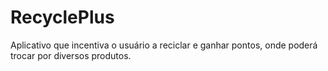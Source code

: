 # RecyclePlus
Aplicativo que incentiva o usuário a reciclar e ganhar pontos, onde poderá trocar por diversos produtos.
